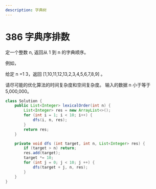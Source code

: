 ```yaml
---
description: 字典树
---
```


# 386 字典序排数

定一个整数 n, 返回从 1 到 n 的字典顺序。

例如，

给定 n =1 3，返回 \[1,10,11,12,13,2,3,4,5,6,7,8,9\] 。

请尽可能的优化算法的时间复杂度和空间复杂度。 输入的数据 n 小于等于 5,000,000。



```java
class Solution {
    public List<Integer> lexicalOrder(int n) {
        List<Integer> res = new ArrayList<>();
        for (int i = 1; i < 10; i++) {
            dfs(i, n, res);
        }
        return res;
    }

    private void dfs (int target, int n, List<Integer> res) {
        if (target > n) return;
        res.add(target);
        target *= 10;
        for (int j = 0; j < 10; j ++) {
            dfs(target + j, n, res);
        }
    }
}
```

